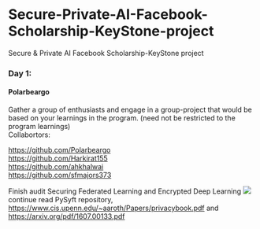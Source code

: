 # Secure-Private-AI-Facebook-Scholarship-KeyStone-project
Secure &amp; Private AI Facebook Scholarship-KeyStone project

[image1]: ./images/courseProgress.png

### Day 1: 
#### Polarbeargo
Gather a group of enthusiasts and engage in a group-project that would be based on your learnings in the program. (need not be restricted to the program learnings)   
Collabortors:  

https://github.com/Polarbeargo     
https://github.com/Harkirat155     
https://github.com/ahkhalwai     
https://github.com/sfmajors373 

Finish audit Securing Federated Learning and Encrypted Deep Learning 
![][image1]
continue read PySyft repository, https://www.cis.upenn.edu/~aaroth/Papers/privacybook.pdf and
https://arxiv.org/pdf/1607.00133.pdf
